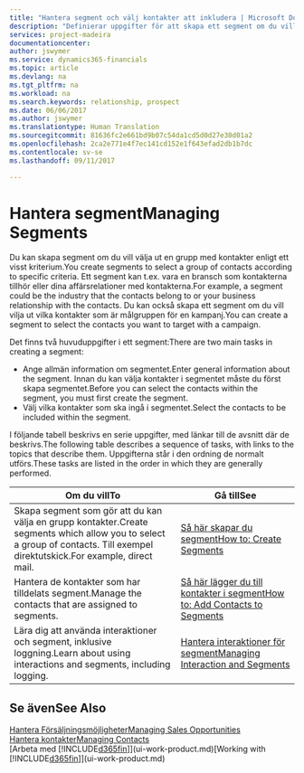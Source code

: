 ```yaml
---
title: "Hantera segment och välj kontakter att inkludera | Microsoft Docs"
description: "Definierar uppgifter för att skapa ett segment om du vill välja en grupp med kontakter enligt ett visst kriterium, till exempel kontakter i en viss bransch som du vill använda."
services: project-madeira
documentationcenter: 
author: jswymer
ms.service: dynamics365-financials
ms.topic: article
ms.devlang: na
ms.tgt_pltfrm: na
ms.workload: na
ms.search.keywords: relationship, prospect
ms.date: 06/06/2017
ms.author: jswymer
ms.translationtype: Human Translation
ms.sourcegitcommit: 81636fc2e661bd9b07c54da1cd5d0d27e30d01a2
ms.openlocfilehash: 2ca2e771e4f7ec141cd152e1f643efad2db1b7dc
ms.contentlocale: sv-se
ms.lasthandoff: 09/11/2017

---
```

# <a name="managing-segments"></a><span data-ttu-id="cfbe8-103">Hantera segment</span><span class="sxs-lookup"><span data-stu-id="cfbe8-103">Managing Segments</span></span>
<span data-ttu-id="cfbe8-104">Du kan skapa segment om du vill välja ut en grupp med kontakter enligt ett visst kriterium.</span><span class="sxs-lookup"><span data-stu-id="cfbe8-104">You create segments to select a group of contacts according to specific criteria.</span></span> <span data-ttu-id="cfbe8-105">Ett segment kan t.ex. vara en bransch som kontakterna tillhör eller dina affärsrelationer med kontakterna.</span><span class="sxs-lookup"><span data-stu-id="cfbe8-105">For example, a segment could be the industry that the contacts belong to or your business relationship with the contacts.</span></span> <span data-ttu-id="cfbe8-106">Du kan också skapa ett segment om du vill vilja ut vilka kontakter som är målgruppen för en kampanj.</span><span class="sxs-lookup"><span data-stu-id="cfbe8-106">You can create a segment to select the contacts you want to target with a campaign.</span></span>

<span data-ttu-id="cfbe8-107">Det finns två huvuduppgifter i ett segment:</span><span class="sxs-lookup"><span data-stu-id="cfbe8-107">There are two main tasks in creating a segment:</span></span>

* <span data-ttu-id="cfbe8-108">Ange allmän information om segmentet.</span><span class="sxs-lookup"><span data-stu-id="cfbe8-108">Enter general information about the segment.</span></span> <span data-ttu-id="cfbe8-109">Innan du kan välja kontakter i segmentet måste du först skapa segmentet.</span><span class="sxs-lookup"><span data-stu-id="cfbe8-109">Before you can select the contacts within the segment, you must first create the segment.</span></span>
* <span data-ttu-id="cfbe8-110">Välj vilka kontakter som ska ingå i segmentet.</span><span class="sxs-lookup"><span data-stu-id="cfbe8-110">Select the contacts to be included within the segment.</span></span>

<span data-ttu-id="cfbe8-111">I följande tabell beskrivs en serie uppgifter, med länkar till de avsnitt där de beskrivs.</span><span class="sxs-lookup"><span data-stu-id="cfbe8-111">The following table describes a sequence of tasks, with links to the topics that describe them.</span></span> <span data-ttu-id="cfbe8-112">Uppgifterna står i den ordning de normalt utförs.</span><span class="sxs-lookup"><span data-stu-id="cfbe8-112">These tasks are listed in the order in which they are generally performed.</span></span>

| <span data-ttu-id="cfbe8-113">Om du vill</span><span class="sxs-lookup"><span data-stu-id="cfbe8-113">To</span></span> | <span data-ttu-id="cfbe8-114">Gå till</span><span class="sxs-lookup"><span data-stu-id="cfbe8-114">See</span></span> |
| --- | --- |
| <span data-ttu-id="cfbe8-115">Skapa segment som gör att du kan välja en grupp kontakter.</span><span class="sxs-lookup"><span data-stu-id="cfbe8-115">Create segments which allow you to select a group of contacts.</span></span> <span data-ttu-id="cfbe8-116">Till exempel direktutskick.</span><span class="sxs-lookup"><span data-stu-id="cfbe8-116">For example, direct mail.</span></span> |[<span data-ttu-id="cfbe8-117">Så här skapar du segment</span><span class="sxs-lookup"><span data-stu-id="cfbe8-117">How to: Create Segments</span></span>](marketing-how-create-segment.md) |
| <span data-ttu-id="cfbe8-118">Hantera de kontakter som har tilldelats segment.</span><span class="sxs-lookup"><span data-stu-id="cfbe8-118">Manage the contacts that are assigned to segments.</span></span> |[<span data-ttu-id="cfbe8-119">Så här lägger du till kontakter i segment</span><span class="sxs-lookup"><span data-stu-id="cfbe8-119">How to: Add Contacts to Segments</span></span>](marketing-add-contact-segment.md) |
| <span data-ttu-id="cfbe8-120">Lära dig att använda interaktioner och segment, inklusive loggning.</span><span class="sxs-lookup"><span data-stu-id="cfbe8-120">Learn about using interactions and segments, including logging.</span></span> |[<span data-ttu-id="cfbe8-121">Hantera interaktioner för segment</span><span class="sxs-lookup"><span data-stu-id="cfbe8-121">Managing Interaction and Segments</span></span>](marketing-interaction-segments.md) |

## <a name="see-also"></a><span data-ttu-id="cfbe8-122">Se även</span><span class="sxs-lookup"><span data-stu-id="cfbe8-122">See Also</span></span>
[<span data-ttu-id="cfbe8-123">Hantera Försäljningsmöjligheter</span><span class="sxs-lookup"><span data-stu-id="cfbe8-123">Managing Sales Opportunities</span></span>](marketing-manage-sales-opportunities.md)  
[<span data-ttu-id="cfbe8-124">Hantera kontakter</span><span class="sxs-lookup"><span data-stu-id="cfbe8-124">Managing Contacts</span></span>](marketing-contacts.md)  
<span data-ttu-id="cfbe8-125">[Arbeta med [!INCLUDE[d365fin](includes/d365fin_md.md)]](ui-work-product.md)</span><span class="sxs-lookup"><span data-stu-id="cfbe8-125">[Working with [!INCLUDE[d365fin](includes/d365fin_md.md)]](ui-work-product.md)</span></span>

